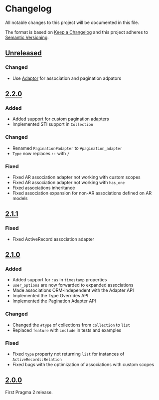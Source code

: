 # Changelog

All notable changes to this project will be documented in this file.

The format is based on [Keep a Changelog](http://keepachangelog.com/en/1.0.0/)
and this project adheres to [Semantic Versioning](http://semver.org/spec/v2.0.0.html).

## [Unreleased]

### Changed

- Use [Adaptor](https://github.com/aldesantis/adaptor.rb) for association and pagination adpators

## [2.2.0]

### Added

- Added support for custom pagination adapters
- Implemented STI support in `Collection`

### Changed

- Renamed `Pagination#adapter` to `#pagination_adapter`
- `Type` now replaces `::` with `/`

### Fixed

- Fixed AR association adapter not working with custom scopes
- Fixed AR association adapter not working with `has_one`
- Fixed associations inheritance
- Fixed association expansion for non-AR associations defined on AR models

## [2.1.1]

### Fixed

- Fixed ActiveRecord association adapter

## [2.1.0]

### Added

- Added support for `:as` in `timestamp` properties
- `user_options` are now forwarded to expanded associations
- Made associations ORM-independent with the Adapter API
- Implemented the Type Overrides API
- Implemented the Pagination Adapter API

### Changed

- Changed the `#type` of collections from `collection` to `list`
- Replaced `feature` with `include` in tests and examples

### Fixed

- Fixed `type` property not returning `list` for instances of `ActiveRecord::Relation`
- Fixed bugs with the optimization of associations with custom scopes
 
## [2.0.0]

First Pragma 2 release.

[Unreleased]: https://github.com/pragmarb/pragma-decorator/compare/v2.1.1...HEAD
[2.2.0]: https://github.com/pragmarb/pragma-decorator/compare/v2.1.1...v2.2.0
[2.1.1]: https://github.com/pragmarb/pragma-decorator/compare/v2.1.0...v2.1.1
[2.1.0]: https://github.com/pragmarb/pragma-decorator/compare/v2.0.0...v2.1.0
[2.0.0]: https://github.com/pragmarb/pragma-decorator/compare/v1.2.0...v2.0.0
